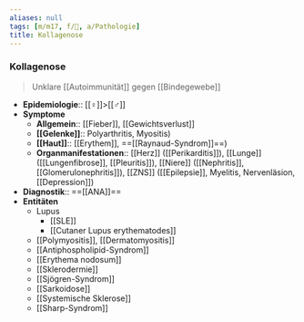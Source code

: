 ```yaml
---
aliases: null
tags: [m/m17, f/💉, a/Pathologie]
title: Kollagenose
---
```

### Kollagenose
> Unklare [[Autoimmunität]] gegen [[Bindegewebe]]
- **Epidemiologie**:: [[♀]]>[[♂]]
- **Symptome** 
	- **Allgemein**:: [[Fieber]], [[Gewichtsverlust]]
	- **[[Gelenke]]**:: Polyarthritis, Myositis)
	- **[[Haut]]**:: [[Erythem]], ==[[Raynaud-Syndrom]]==)
	- **Organmanifestationen**:: [[Herz]] ([[Perikarditis]]), [[Lunge]] ([[Lungenfibrose]], [[Pleuritis]]), [[Niere]] ([[Nephritis]], [[Glomerulonephritis]]), [[ZNS]] ([[Epilepsie]], Myelitis, Nervenläsion, [[Depression]])
- **Diagnostik**:: ==[[ANA]]==
- **Entitäten**
	- Lupus
		- [[SLE]]
		- [[Cutaner Lupus erythematodes]]
	- [[Polymyositis]], [[Dermatomyositis]]
	- [[Antiphospholipid-Syndrom]]
	- [[Erythema nodosum]]
	- [[Sklerodermie]]
	- [[Sjögren-Syndrom]]
	- [[Sarkoidose]]
	- [[Systemische Sklerose]]
	- [[Sharp-Syndrom]]
